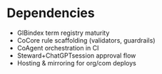 # Dependencies

- GIBindex term registry maturity
- CoCore rule scaffolding (validators, guardrails)
- CoAgent orchestration in CI
- Steward+ChatGPTsession approval flow
- Hosting & mirroring for org/com deploys
